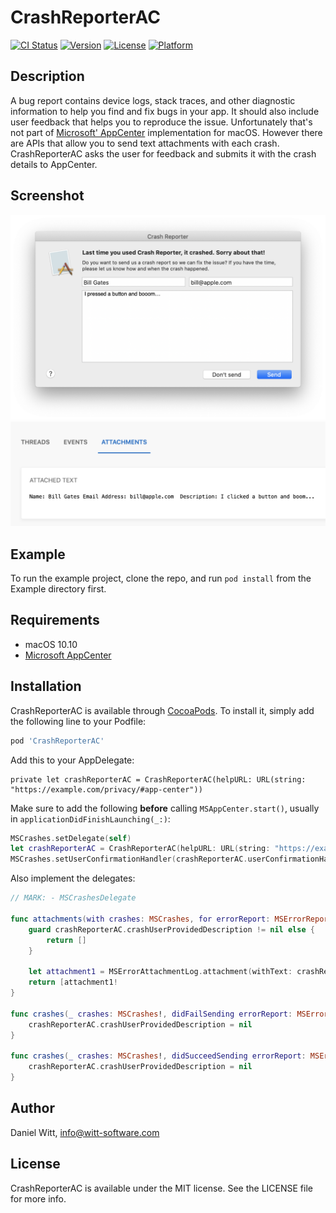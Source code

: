 # CrashReporterAC

[![CI Status](https://img.shields.io/travis/Iomegan/CrashReporterAC.svg?style=flat)](https://travis-ci.org/Iomegan/CrashReporterAC)
[![Version](https://img.shields.io/cocoapods/v/CrashReporterAC.svg?style=flat)](https://cocoapods.org/pods/CrashReporterAC)
[![License](https://img.shields.io/cocoapods/l/CrashReporterAC.svg?style=flat)](https://cocoapods.org/pods/CrashReporterAC)
[![Platform](https://img.shields.io/cocoapods/p/CrashReporterAC.svg?style=flat)](https://cocoapods.org/pods/CrashReporterAC)

## Description
A bug report contains device logs, stack traces, and other diagnostic information to help you find and fix bugs in your app. It should also include user feedback that helps you to reproduce the issue. Unfortunately that's not part of [Microsoft' AppCenter](https://appcenter.ms/apps)  implementation for macOS. However there are APIs that allow you to send text attachments with each crash. CrashReporterAC asks the user for feedback and submits it with the crash details to AppCenter.

## Screenshot

![](Screenshot.png)
![](Screenshot2.png)

## Example

To run the example project, clone the repo, and run `pod install` from the Example directory first.

## Requirements

- macOS 10.10
- [Microsoft AppCenter](https://appcenter.ms/apps) 

## Installation

CrashReporterAC is available through [CocoaPods](https://cocoapods.org). To install
it, simply add the following line to your Podfile:

```ruby
pod 'CrashReporterAC'
```

Add this to your AppDelegate:
```
private let crashReporterAC = CrashReporterAC(helpURL: URL(string: "https://example.com/privacy/#app-center"))
```

Make sure to add the following **before** calling `MSAppCenter.start()`, usually in `applicationDidFinishLaunching(_:)`:


```swift
MSCrashes.setDelegate(self)
let crashReporterAC = CrashReporterAC(helpURL: URL(string: "https://example.com/privacy/#app-center"))
MSCrashes.setUserConfirmationHandler(crashReporterAC.userConfirmationHandler)
```

Also implement the delegates:


```swift
// MARK: - MSCrashesDelegate
    
func attachments(with crashes: MSCrashes, for errorReport: MSErrorReport) -> [MSErrorAttachmentLog] {
    guard crashReporterAC.crashUserProvidedDescription != nil else {
        return []
    }

    let attachment1 = MSErrorAttachmentLog.attachment(withText: crashReporterAC.crashUserProvidedDescription!, filename: "UserProvidedDescription.txt")
    return [attachment1! 
}
    
func crashes(_ crashes: MSCrashes!, didFailSending errorReport: MSErrorReport!, withError error: Error!) {
    crashReporterAC.crashUserProvidedDescription = nil 
}
    
func crashes(_ crashes: MSCrashes!, didSucceedSending errorReport: MSErrorReport!) {
    crashReporterAC.crashUserProvidedDescription = nil
}
```

## Author

Daniel Witt, info@witt-software.com

## License

CrashReporterAC is available under the MIT license. See the LICENSE file for more info.
